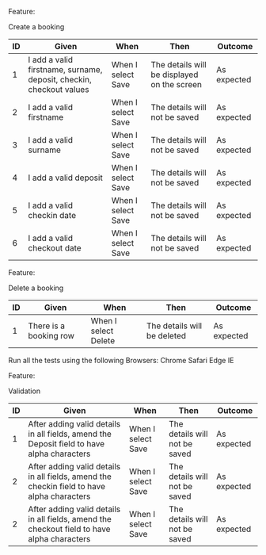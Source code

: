 Feature:

Create a booking

|ID| Given                                                                | When                | Then                                       | Outcome   |
|--| -------------------------------------------------------------------- | ------------------- | ------------------------------------------ |-----------|
|1 | I add a valid firstname, surname, deposit, checkin, checkout values  | When I select Save  | The details will be displayed on the screen|As expected|
|2 | I add a valid firstname                                              | When I select Save  | The details will not be saved              |As expected|
|3 | I add a valid surname                                                | When I select Save  | The details will not be saved              |As expected|
|4 | I add a valid deposit                                                | When I select Save  | The details will not be saved              |As expected|
|5 | I add a valid checkin date                                           | When I select Save  | The details will not be saved              |As expected|
|6 | I add a valid checkout date                                          | When I select Save  | The details will not be saved              |As expected|

Feature:

Delete a booking

|ID| Given                   | When                  | Then                       | Outcome   |
| -| ----------------------- | --------------------- |----------------------------|---------- |
|1 | There is a booking row  | When I select Delete  | The details will be deleted|As expected|

Run all the tests using the following Browsers:
Chrome
Safari
Edge
IE


Feature:

Validation

|ID| Given                                                                                      | When                | Then                         | Outcome   |
|--| -------------------------------------------------------------------------------------------| ------------------- | ---------------------------- |-----------|
|1 | After adding valid details in all fields, amend the Deposit field to have alpha characters | When I select Save  | The details will not be saved|As expected|
|2 | After adding valid details in all fields, amend the checkin field to have alpha characters | When I select Save  | The details will not be saved|As expected|
|2 | After adding valid details in all fields, amend the checkout field to have alpha characters| When I select Save  | The details will not be saved|As expected|
